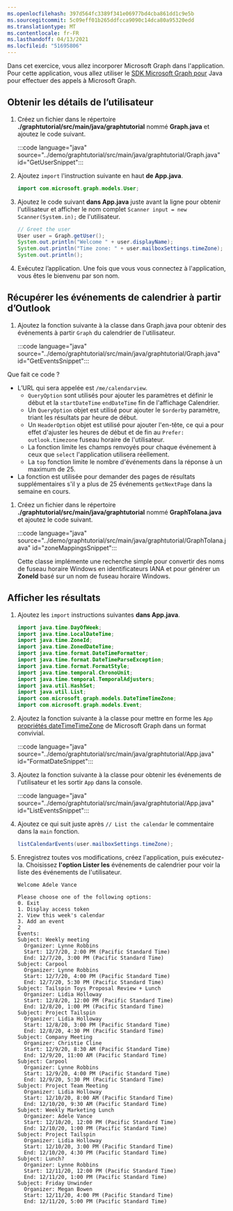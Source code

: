 ```yaml
---
ms.openlocfilehash: 397d564fc3389f341e06977bd4cba861dd1c9e5b
ms.sourcegitcommit: 5c09eff01b265ddfcca9090c14dca80a95320edd
ms.translationtype: MT
ms.contentlocale: fr-FR
ms.lasthandoff: 04/13/2021
ms.locfileid: "51695806"
---
```

<!-- markdownlint-disable MD002 MD041 -->

Dans cet exercice, vous allez incorporer Microsoft Graph dans l'application. Pour cette application, vous allez utiliser le [SDK Microsoft Graph pour](https://github.com/microsoftgraph/msgraph-sdk-java) Java pour effectuer des appels à Microsoft Graph.

## <a name="get-user-details"></a>Obtenir les détails de l’utilisateur

1. Créez un fichier dans le répertoire **./graphtutorial/src/main/java/graphtutorial** nommé **Graph.java** et ajoutez le code suivant.

    :::code language="java" source="../demo/graphtutorial/src/main/java/graphtutorial/Graph.java" id="GetUserSnippet":::

1. Ajoutez `import` l'instruction suivante en haut **de App.java**.

    ```java
    import com.microsoft.graph.models.User;
    ```

1. Ajoutez le code suivant **dans App.java** juste avant la ligne pour obtenir l'utilisateur et afficher le nom complet `Scanner input = new Scanner(System.in);` de l'utilisateur.

    ```java
    // Greet the user
    User user = Graph.getUser();
    System.out.println("Welcome " + user.displayName);
    System.out.println("Time zone: " + user.mailboxSettings.timeZone);
    System.out.println();
    ```

1. Exécutez l’application. Une fois que vous vous connectez à l'application, vous êtes le bienvenu par son nom.

## <a name="get-calendar-events-from-outlook"></a>Récupérer les événements de calendrier à partir d’Outlook

1. Ajoutez la fonction suivante à la classe dans Graph.java pour obtenir des événements à partir `Graph` du calendrier de l'utilisateur. 

    :::code language="java" source="../demo/graphtutorial/src/main/java/graphtutorial/Graph.java" id="GetEventsSnippet":::

Que fait ce code ?

- L’URL qui sera appelée est `/me/calendarview`.
  - `QueryOption` sont utilisés pour ajouter les paramètres et définir le début et la `startDateTime` `endDateTime` fin de l'affichage Calendrier.
  - Un `QueryOption` objet est utilisé pour ajouter le `$orderby` paramètre, triant les résultats par heure de début.
  - Un `HeaderOption` objet est utilisé pour ajouter l'en-tête, ce qui a pour effet d'ajuster les heures de début et de fin au `Prefer: outlook.timezone` fuseau horaire de l'utilisateur.
  - La fonction limite les champs renvoyés pour chaque événement à ceux que `select` l'application utilisera réellement.
  - La `top` fonction limite le nombre d'événements dans la réponse à un maximum de 25.
- La fonction est utilisée pour demander des pages de résultats supplémentaires s'il y a plus de 25 événements `getNextPage` dans la semaine en cours.

1. Créez un fichier dans le répertoire **./graphtutorial/src/main/java/graphtutorial** nommé **GraphToIana.java** et ajoutez le code suivant.

    :::code language="java" source="../demo/graphtutorial/src/main/java/graphtutorial/GraphToIana.java" id="zoneMappingsSnippet":::

    Cette classe implémente une recherche simple pour convertir des noms de fuseau horaire Windows en identificateurs IANA et pour générer un **ZoneId** basé sur un nom de fuseau horaire Windows.

## <a name="display-the-results"></a>Afficher les résultats

1. Ajoutez les `import` instructions suivantes **dans App.java**.

    ```java
    import java.time.DayOfWeek;
    import java.time.LocalDateTime;
    import java.time.ZoneId;
    import java.time.ZonedDateTime;
    import java.time.format.DateTimeFormatter;
    import java.time.format.DateTimeParseException;
    import java.time.format.FormatStyle;
    import java.time.temporal.ChronoUnit;
    import java.time.temporal.TemporalAdjusters;
    import java.util.HashSet;
    import java.util.List;
    import com.microsoft.graph.models.DateTimeTimeZone;
    import com.microsoft.graph.models.Event;
    ```

1. Ajoutez la fonction suivante à la classe pour mettre en forme les `App` [propriétés dateTimeTimeZone](/graph/api/resources/datetimetimezone?view=graph-rest-1.0) de Microsoft Graph dans un format convivial.

    :::code language="java" source="../demo/graphtutorial/src/main/java/graphtutorial/App.java" id="FormatDateSnippet":::

1. Ajoutez la fonction suivante à la classe pour obtenir les événements de l'utilisateur et les sortir `App` dans la console.

    :::code language="java" source="../demo/graphtutorial/src/main/java/graphtutorial/App.java" id="ListEventsSnippet":::

1. Ajoutez ce qui suit juste après `// List the calendar` le commentaire dans la `main` fonction.

    ```java
    listCalendarEvents(user.mailboxSettings.timeZone);
    ```

1. Enregistrez toutes vos modifications, créez l'application, puis exécutez-la. Choisissez **l'option Lister les** événements de calendrier pour voir la liste des événements de l'utilisateur.

    ```Shell
    Welcome Adele Vance

    Please choose one of the following options:
    0. Exit
    1. Display access token
    2. View this week's calendar
    3. Add an event
    2
    Events:
    Subject: Weekly meeting
      Organizer: Lynne Robbins
      Start: 12/7/20, 2:00 PM (Pacific Standard Time)
      End: 12/7/20, 3:00 PM (Pacific Standard Time)
    Subject: Carpool
      Organizer: Lynne Robbins
      Start: 12/7/20, 4:00 PM (Pacific Standard Time)
      End: 12/7/20, 5:30 PM (Pacific Standard Time)
    Subject: Tailspin Toys Proposal Review + Lunch
      Organizer: Lidia Holloway
      Start: 12/8/20, 12:00 PM (Pacific Standard Time)
      End: 12/8/20, 1:00 PM (Pacific Standard Time)
    Subject: Project Tailspin
      Organizer: Lidia Holloway
      Start: 12/8/20, 3:00 PM (Pacific Standard Time)
      End: 12/8/20, 4:30 PM (Pacific Standard Time)
    Subject: Company Meeting
      Organizer: Christie Cline
      Start: 12/9/20, 8:30 AM (Pacific Standard Time)
      End: 12/9/20, 11:00 AM (Pacific Standard Time)
    Subject: Carpool
      Organizer: Lynne Robbins
      Start: 12/9/20, 4:00 PM (Pacific Standard Time)
      End: 12/9/20, 5:30 PM (Pacific Standard Time)
    Subject: Project Team Meeting
      Organizer: Lidia Holloway
      Start: 12/10/20, 8:00 AM (Pacific Standard Time)
      End: 12/10/20, 9:30 AM (Pacific Standard Time)
    Subject: Weekly Marketing Lunch
      Organizer: Adele Vance
      Start: 12/10/20, 12:00 PM (Pacific Standard Time)
      End: 12/10/20, 1:00 PM (Pacific Standard Time)
    Subject: Project Tailspin
      Organizer: Lidia Holloway
      Start: 12/10/20, 3:00 PM (Pacific Standard Time)
      End: 12/10/20, 4:30 PM (Pacific Standard Time)
    Subject: Lunch?
      Organizer: Lynne Robbins
      Start: 12/11/20, 12:00 PM (Pacific Standard Time)
      End: 12/11/20, 1:00 PM (Pacific Standard Time)
    Subject: Friday Unwinder
      Organizer: Megan Bowen
      Start: 12/11/20, 4:00 PM (Pacific Standard Time)
      End: 12/11/20, 5:00 PM (Pacific Standard Time)
    ```
